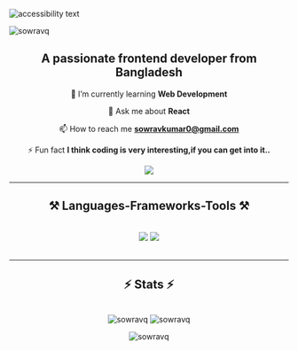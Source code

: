  
  
<p  >
   <img src="https://i.ibb.co/X3Wy0FN/git-Hub-banar.png"   alt="accessibility text">
  
</p>

<p align="left"> <img src="https://komarev.com/ghpvc/?username=sowravq&label=Profile%20views&color=0e75b6&style=flat" alt="sowravq" /> </p>

 
 <div align="center" >
   <h2>
    A passionate frontend developer from Bangladesh
   </h2>
 <div>
 
🌱 I’m currently learning **Web Development**

 💬 Ask me about **React**

 📫 How to reach me **sowravkumar0@gmail.com**

 ⚡ Fun fact **I think coding is very interesting,if you can get into it..**
 
 <a href="https://linkedin.com/in/https://www.linkedin.com/in/sowrav-kumar-95b5b32a0/" target="blank">
 <img src="https://img.shields.io/badge/LinkedIn-0077B5?style=for-the-badge&logo=linkedin&logoColor=white" target="_blank" />
 </a>
</p>

 </div>
  
 </div>
  <hr/>

 <h2 align="center">⚒️ Languages-Frameworks-Tools ⚒️</h2>
<br/>
<div align="center">
    <img src="https://skillicons.dev/icons?i=react,bootstrap,html,css,vscode,github,figma,tailwind" />
    <img src="https://skillicons.dev/icons?i=nodejs,javascript,express,firebase,mongodb" /><br>
</div>

<br/>
<hr/>

  <h2 align="center">⚡ Stats ⚡</h2>
<br>
<div align=center>
   <img src="https://github-readme-stats.vercel.app/api/top-langs?username=sowravq&show_icons=true&locale=en&layout=compact" alt="sowravq" style="vertical-align: top;" />
    <img src="https://github-readme-stats.vercel.app/api?username=sowravq&show_icons=true&locale=en"  alt="sowravq"  />
 
  <br/>
     <p align="center"> <img src="https://github-readme-streak-stats.herokuapp.com/?user=sowravq&"  alt="sowravq" /></p>
</div>

<br/><br/>
 


 
 

 
 
 

 
  

 
 
 
